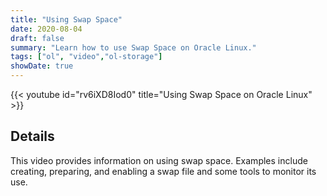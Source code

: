```yaml
---
title: "Using Swap Space"
date: 2020-08-04
draft: false
summary: "Learn how to use Swap Space on Oracle Linux."
tags: ["ol", "video","ol-storage"]
showDate: true
---
```


{{< youtube id="rv6iXD8Iod0" title="Using Swap Space on Oracle Linux" >}}

## Details

This video provides information on using swap space.  Examples include creating, preparing, and enabling a swap file and some tools to monitor its use.
